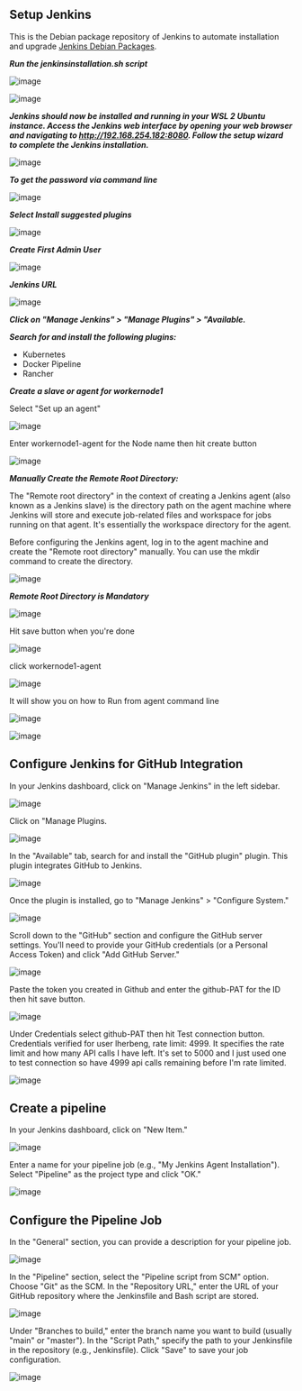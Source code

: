 ## Setup Jenkins

This is the Debian package repository of Jenkins to automate installation and upgrade [Jenkins Debian Packages](https://pkg.origin.jenkins.io/debian-stable/).

***Run the jenkinsinstallation.sh script***

![image](https://github.com/lherbeng/kubernetes/assets/72662912/cf842cda-f801-4df8-96ef-81191934068d)

![image](https://github.com/lherbeng/kubernetes/assets/72662912/1fd88e09-1cdd-42f4-a06f-b2aa03f96e0d)

***Jenkins should now be installed and running in your WSL 2 Ubuntu instance. Access the Jenkins web interface by opening your web browser and navigating to http://192.168.254.182:8080. Follow the setup wizard to complete the Jenkins installation.***

![image](https://github.com/lherbeng/kubernetes/assets/72662912/f33d98f9-d457-487b-ac27-4e84519e25f1)

***To get the password via command line***

![image](https://github.com/lherbeng/kubernetes/assets/72662912/22de9f9e-14c8-4a43-b507-d4466f0c241e)

***Select Install suggested plugins***

![image](https://github.com/lherbeng/kubernetes/assets/72662912/0bd8d5e1-f33d-4e92-9909-73ead1558aaa)

***Create First Admin User***

![image](https://github.com/lherbeng/kubernetes/assets/72662912/763b8466-38cf-4989-bf40-760e9a315341)

***Jenkins URL***

![image](https://github.com/lherbeng/kubernetes/assets/72662912/f30cd2f7-d1fd-4717-9139-aaabf69bca38)

***Click on "Manage Jenkins" > "Manage Plugins" > "Available.***

***Search for and install the following plugins:***
   
- Kubernetes
- Docker Pipeline
- Rancher

***Create a slave or agent for workernode1***

Select "Set up an agent"

![image](https://github.com/lherbeng/kubernetes/assets/72662912/6b3ed470-e15d-47fd-bac7-1d43b1ab7f1f)

Enter workernode1-agent for the Node name then hit create button

![image](https://github.com/lherbeng/kubernetes/assets/72662912/1395038c-70dc-462c-8953-85250008b425)


***Manually Create the Remote Root Directory:***

The "Remote root directory" in the context of creating a Jenkins agent (also known as a Jenkins slave) is the directory path on the agent machine where Jenkins will store and execute job-related files and workspace for jobs running on that agent. It's essentially the workspace directory for the agent.

Before configuring the Jenkins agent, log in to the agent machine and create the "Remote root directory" manually. You can use the mkdir command to create the directory. 

![image](https://github.com/lherbeng/kubernetes/assets/72662912/8450152d-ce29-4e08-8d07-0a45a3b37dee)

***Remote Root Directory is Mandatory***

![image](https://github.com/lherbeng/kubernetes/assets/72662912/83f442e7-192a-4b08-afc3-46898bc098bd)

Hit save button when you're done

![image](https://github.com/lherbeng/kubernetes/assets/72662912/22acd25d-ac45-4ddb-8bda-0e57afe19b5e)

click workernode1-agent

![image](https://github.com/lherbeng/kubernetes/assets/72662912/3a16a98c-572a-44b4-9755-66c8883adc94)

It will show you on how to Run from agent command line

![image](https://github.com/lherbeng/kubernetes/assets/72662912/b2e126ef-6aa3-4663-b094-f9f7227e7438)

![image](https://github.com/lherbeng/kubernetes/assets/72662912/4cbc0392-5098-4d0a-babf-343311a017cb)

## Configure Jenkins for GitHub Integration

In your Jenkins dashboard, click on "Manage Jenkins" in the left sidebar.

![image](https://github.com/lherbeng/kubernetes/assets/72662912/445e727e-557b-4dd9-bf81-963a962bbe3e)

Click on "Manage Plugins.

![image](https://github.com/lherbeng/kubernetes/assets/72662912/9a14772c-8dab-4ee0-be53-d1d7e813f2b2)

In the "Available" tab, search for and install the "GitHub plugin" plugin. This plugin integrates GitHub to Jenkins.

![image](https://github.com/lherbeng/kubernetes/assets/72662912/35123cd5-af2d-401c-954c-72d49b38ef38)

Once the plugin is installed, go to "Manage Jenkins" > "Configure System."

![image](https://github.com/lherbeng/kubernetes/assets/72662912/c9c27ffc-b0bd-412e-a80b-7dbd74ba0831)

Scroll down to the "GitHub" section and configure the GitHub server settings. You'll need to provide your GitHub credentials (or a Personal Access Token) and click "Add GitHub Server."

![image](https://github.com/lherbeng/kubernetes/assets/72662912/c8629dfd-b691-40ea-80a5-b2b090f3449f)

Paste the token you created in Github and enter the github-PAT for the ID then hit save button.

![image](https://github.com/lherbeng/kubernetes/assets/72662912/96d53148-7f61-4a5a-9a4d-7f2d758fb2eb)

Under Credentials select github-PAT then hit Test connection button. Credentials verified for user lherbeng, rate limit: 4999. It specifies the rate limit and how many API calls I have left. It's set to 5000 and I just used one to test connection so have 4999 api calls remaining before I'm rate limited.

![image](https://github.com/lherbeng/kubernetes/assets/72662912/c542b6df-5fcb-4945-adf0-66c7151205be)

## Create a pipeline

In your Jenkins dashboard, click on "New Item."

![image](https://github.com/lherbeng/kubernetes/assets/72662912/6697ba3e-a277-42d8-a0e6-651d7e1be3a7)

Enter a name for your pipeline job (e.g., "My Jenkins Agent Installation"). Select "Pipeline" as the project type and click "OK."

![image](https://github.com/lherbeng/kubernetes/assets/72662912/ea793dc4-741e-44d7-bb06-d1c47bb3c99f)

## Configure the Pipeline Job

In the "General" section, you can provide a description for your pipeline job.

![image](https://github.com/lherbeng/kubernetes/assets/72662912/cd100a99-aa4f-40d6-b9f1-90c87a747a6a)

In the "Pipeline" section, select the "Pipeline script from SCM" option. Choose "Git" as the SCM. In the "Repository URL," enter the URL of your GitHub repository where the Jenkinsfile and Bash script are stored.

![image](https://github.com/lherbeng/kubernetes/assets/72662912/67060c46-6000-45ec-8c9c-1f52b0551ca2)

Under "Branches to build," enter the branch name you want to build (usually "main" or "master"). In the "Script Path," specify the path to your Jenkinsfile in the repository (e.g., Jenkinsfile). Click "Save" to save your job configuration.

![image](https://github.com/lherbeng/kubernetes/assets/72662912/a0739398-2ef1-4e71-8e1f-9850dc21bfdb)




